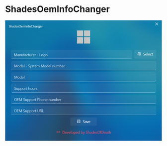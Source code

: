 # ShadesOemInfoChanger

![](https://raw.githubusercontent.com/shadesofdeath/ShadesOemInfoChanger/main/ss.png)


